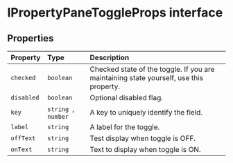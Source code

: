 # IPropertyPaneToggleProps interface










## Properties

| Property	   | Type	| Description|
|:-------------|:-------|:-----------|
|`checked`      | `boolean` | Checked state of the toggle.  If you are maintaining state yourself, use this property. |
|`disabled`      | `boolean` | Optional disabled flag. |
|`key`      | `string `,` number` | A key to uniquely identify the field. |
|`label`      | `string` | A label for the toggle. |
|`offText`      | `string` | Test display when toggle is OFF. |
|`onText`      | `string` | Text to display when toggle is ON. |





